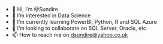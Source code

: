- 👋 Hi, I’m @Sundire
- 👀 I’m interested in Data Science
- 🌱 I’m currently learning PowerBI, Python, R and SQL Azure
- 💞️ I’m looking to collaborate on SQL Server, Oracle, etc.  
- 📫 How to reach me on dsundire@yahoo.co.uk

<!---
Sundire/Sundire is a ✨ special ✨ repository because its `README.md` (this file) appears on your GitHub profile.
You can click the Preview link to take a look at your changes.
--->

